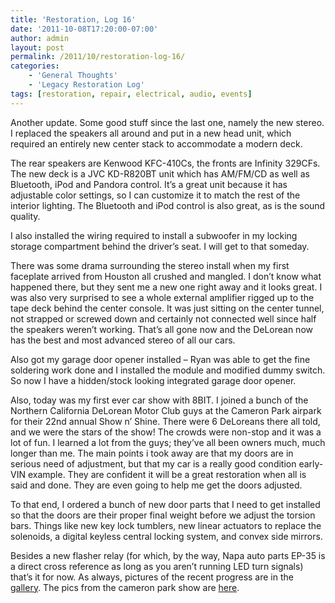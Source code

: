 ```yaml
---
title: 'Restoration, Log 16'
date: '2011-10-08T17:20:00-07:00'
author: admin
layout: post
permalink: /2011/10/restoration-log-16/
categories:
    - 'General Thoughts'
    - 'Legacy Restoration Log'
tags: [restoration, repair, electrical, audio, events]
---
```


Another update. Some good stuff since the last one, namely the new stereo. I replaced the speakers all around and put in a new head unit, which required an entirely new center stack to accommodate a modern deck.

The rear speakers are Kenwood KFC-410Cs, the fronts are Infinity 329CFs. The new deck is a JVC KD-R820BT unit which has AM/FM/CD as well as Bluetooth, iPod and Pandora control. It’s a great unit because it has adjustable color settings, so I can customize it to match the rest of the interior lighting. The Bluetooth and iPod control is also great, as is the sound quality.

I also installed the wiring required to install a subwoofer in my locking storage compartment behind the driver’s seat. I will get to that someday.

There was some drama surrounding the stereo install when my first faceplate arrived from Houston all crushed and mangled. I don’t know what happened there, but they sent me a new one right away and it looks great. I was also very surprised to see a whole external amplifier rigged up to the tape deck behind the center console. It was just sitting on the center tunnel, not strapped or screwed down and certainly not connected well since half the speakers weren’t working. That’s all gone now and the DeLorean now has the best and most advanced stereo of all our cars.

Also got my garage door opener installed – Ryan was able to get the fine soldering work done and I installed the module and modified dummy switch. So now I have a hidden/stock looking integrated garage door opener.

Also, today was my first ever car show with 8BIT. I joined a bunch of the Northern California DeLorean Motor Club guys at the Cameron Park airpark for their 22nd annual Show n’ Shine. There were 6 DeLoreans there all told, and we were the stars of the show! The crowds were non-stop and it was a lot of fun. I learned a lot from the guys; they’ve all been owners much, much longer than me. The main points i took away are that my doors are in serious need of adjustment, but that my car is a really good condition early-VIN example. They are confident it will be a great restoration when all is said and done. They are even going to help me get the doors adjusted.

To that end, I ordered a bunch of new door parts that I need to get installed so that the doors are their proper final weight before we adjust the torsion bars. Things like new key lock tumblers, new linear actuators to replace the solenoids, a digital keyless central locking system, and convex side mirrors.

Besides a new flasher relay (for which, by the way, Napa auto parts EP-35 is a direct cross reference as long as you aren’t running LED turn signals) that’s it for now. As always, pictures of the recent progress are in the [gallery](https://www.orangeoblivion.com/gallery/index.php?/category/repair-log-details-of-repairs-made). The pics from the cameron park show are [here](https://www.orangeoblivion.com/gallery/index.php?/category/cameron-park-show-n-shine-2011).